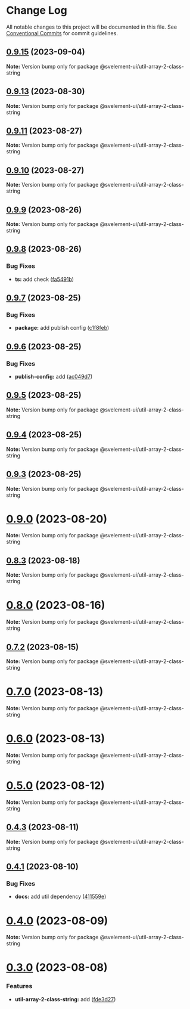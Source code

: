 # Change Log

All notable changes to this project will be documented in this file.
See [Conventional Commits](https://conventionalcommits.org) for commit guidelines.

## [0.9.15](https://github.com/koory1st/svelement-ui/compare/v0.9.14...v0.9.15) (2023-09-04)

**Note:** Version bump only for package @svelement-ui/util-array-2-class-string

## [0.9.13](https://github.com/koory1st/svelement-ui/compare/v0.9.12...v0.9.13) (2023-08-30)

**Note:** Version bump only for package @svelement-ui/util-array-2-class-string

## [0.9.11](https://github.com/koory1st/svelement-ui/compare/v0.9.10...v0.9.11) (2023-08-27)

**Note:** Version bump only for package @svelement-ui/util-array-2-class-string

## [0.9.10](https://github.com/koory1st/svelement-ui/compare/v0.9.9...v0.9.10) (2023-08-27)

**Note:** Version bump only for package @svelement-ui/util-array-2-class-string

## [0.9.9](https://github.com/koory1st/svelement-ui/compare/v0.9.8...v0.9.9) (2023-08-26)

**Note:** Version bump only for package @svelement-ui/util-array-2-class-string

## [0.9.8](https://github.com/koory1st/svelement-ui/compare/v0.9.7...v0.9.8) (2023-08-26)

### Bug Fixes

* **ts:** add check ([fa5491b](https://github.com/koory1st/svelement-ui/commit/fa5491bd2e536d48143c922e3d00876b30fdeb58))

## [0.9.7](https://github.com/koory1st/svelement-ui/compare/v0.9.6...v0.9.7) (2023-08-25)

### Bug Fixes

* **package:** add publish config ([c1f8feb](https://github.com/koory1st/svelement-ui/commit/c1f8feb11e1e68e1dbf2fc1e2a6e25708c1c19ae))

## [0.9.6](https://github.com/koory1st/svelement-ui/compare/v0.9.5...v0.9.6) (2023-08-25)

### Bug Fixes

* **publish-config:** add ([ac049d7](https://github.com/koory1st/svelement-ui/commit/ac049d7a1f7963f2772c401926d21d21455458cb))

## [0.9.5](https://github.com/koory1st/svelement-ui/compare/v0.9.4...v0.9.5) (2023-08-25)

**Note:** Version bump only for package @svelement-ui/util-array-2-class-string

## [0.9.4](https://github.com/koory1st/svelement-ui/compare/v0.9.3...v0.9.4) (2023-08-25)

**Note:** Version bump only for package @svelement-ui/util-array-2-class-string

## [0.9.3](https://github.com/koory1st/svelement-ui/compare/v0.9.2...v0.9.3) (2023-08-25)

**Note:** Version bump only for package @svelement-ui/util-array-2-class-string

# [0.9.0](https://github.com/koory1st/svelement-ui/compare/v0.8.5...v0.9.0) (2023-08-20)

**Note:** Version bump only for package @svelement-ui/util-array-2-class-string

## [0.8.3](https://github.com/koory1st/svelement-ui/compare/v0.8.2...v0.8.3) (2023-08-18)

**Note:** Version bump only for package @svelement-ui/util-array-2-class-string

# [0.8.0](https://github.com/koory1st/svelement-ui/compare/v0.7.2...v0.8.0) (2023-08-16)

**Note:** Version bump only for package @svelement-ui/util-array-2-class-string

## [0.7.2](https://github.com/koory1st/svelement-ui/compare/v0.7.1...v0.7.2) (2023-08-15)

**Note:** Version bump only for package @svelement-ui/util-array-2-class-string

# [0.7.0](https://github.com/koory1st/svelement-ui/compare/v0.6.1...v0.7.0) (2023-08-13)

**Note:** Version bump only for package @svelement-ui/util-array-2-class-string

# [0.6.0](https://github.com/koory1st/svelement-ui/compare/v0.5.0...v0.6.0) (2023-08-13)

**Note:** Version bump only for package @svelement-ui/util-array-2-class-string

# [0.5.0](https://github.com/koory1st/svelement-ui/compare/v0.4.3...v0.5.0) (2023-08-12)

**Note:** Version bump only for package @svelement-ui/util-array-2-class-string

## [0.4.3](https://github.com/koory1st/svelement-ui/compare/v0.4.1...v0.4.3) (2023-08-11)

**Note:** Version bump only for package @svelement-ui/util-array-2-class-string

## [0.4.1](https://github.com/koory1st/svelement-ui/compare/v0.4.0...v0.4.1) (2023-08-10)

### Bug Fixes

* **docs:** add util dependency ([411559e](https://github.com/koory1st/svelement-ui/commit/411559ee1758eae12ccfe288d18ca90aabd04856))

# [0.4.0](https://github.com/koory1st/svelement-ui/compare/v0.3.0...v0.4.0) (2023-08-09)

**Note:** Version bump only for package @svelement-ui/util-array-2-class-string

# [0.3.0](https://github.com/koory1st/svelement-ui/compare/v0.2.1...v0.3.0) (2023-08-08)

### Features

* **util-array-2-class-string:** add ([fde3d27](https://github.com/koory1st/svelement-ui/commit/fde3d278891bdd41efd4e5a60fc7eeac90145084))
